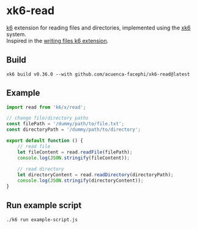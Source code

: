 # xk6-read
[k6](https://github.com/grafana/k6) extension for reading files and directories, implemented using the
[xk6](https://github.com/grafana/xk6) system.  
Inspired in the [writing files k6 extension](https://github.com/avitalique/xk6-file).

## Build
```shell
xk6 build v0.36.0 --with github.com/acuenca-facephi/xk6-read@latest
```

## Example
```javascript
import read from 'k6/x/read'; 

// change file/directory paths
const filePath = '/dummy/path/to/file.txt';
const directoryPath = '/dummy/path/to/directory';

export default function () {
    // read file
    let fileContent = read.readFile(filePath);
    console.log(JSON.stringify(fileContent));
    
    // read directory
    let directoryContent = read.readDirectory(directoryPath);
    console.log(JSON.stringify(directoryContent));
}
```

## Run example script
```shell
./k6 run example-script.js
```
